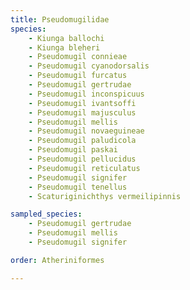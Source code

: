 ```yaml
---
title: Pseudomugilidae
species:
    - Kiunga ballochi
    - Kiunga bleheri
    - Pseudomugil connieae
    - Pseudomugil cyanodorsalis
    - Pseudomugil furcatus
    - Pseudomugil gertrudae
    - Pseudomugil inconspicuus
    - Pseudomugil ivantsoffi
    - Pseudomugil majusculus
    - Pseudomugil mellis
    - Pseudomugil novaeguineae
    - Pseudomugil paludicola
    - Pseudomugil paskai
    - Pseudomugil pellucidus
    - Pseudomugil reticulatus
    - Pseudomugil signifer
    - Pseudomugil tenellus
    - Scaturiginichthys vermeilipinnis

sampled_species:
    - Pseudomugil gertrudae
    - Pseudomugil mellis
    - Pseudomugil signifer

order: Atheriniformes

---
```

